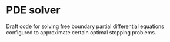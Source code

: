 # PDE solver

Draft code for solving free boundary partial differential equations configured to approximate certain optimal stopping problems.


